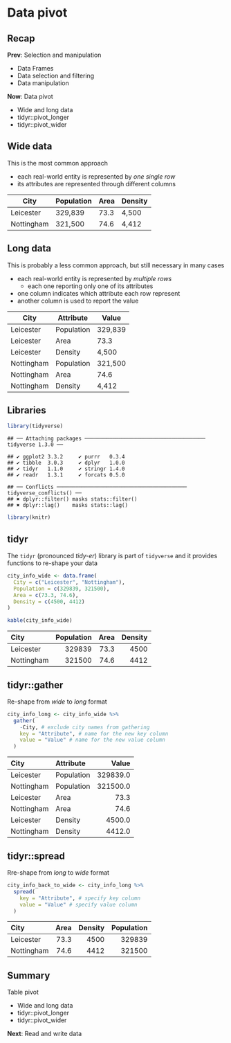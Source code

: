 



# Data pivot



## Recap

**Prev**: Selection and manipulation

- Data Frames
- Data selection and filtering
- Data manipulation

**Now**: Data pivot

- Wide and long data
- tidyr::pivot_longer
- tidyr::pivot_wider



## Wide data

This is the most common approach 

- each real-world entity is represented by *one single row*
- its attributes are represented through different columns

|City      |Population|Area|Density|
|----------|----------|----|-------|
|Leicester |   329,839|73.3|  4,500|
|Nottingham|   321,500|74.6|  4,412|



## Long data 

This is probably a less common approach, but still necessary in many cases

- each real-world entity is represented by *multiple rows*
    - each one reporting only one of its attributes
- one column indicates which attribute each row represent
- another column is used to report the value

|City      |Attribute |Value  |
|----------|----------|-------|
|Leicester |Population|329,839|
|Leicester |      Area|   73.3|
|Leicester |   Density|  4,500|
|Nottingham|Population|321,500|
|Nottingham|      Area|   74.6|
|Nottingham|   Density|  4,412|


## Libraries


```r
library(tidyverse)
```

```
## ── Attaching packages ─────────────────────────────────────── tidyverse 1.3.0 ──
```

```
## ✔ ggplot2 3.3.2     ✔ purrr   0.3.4
## ✔ tibble  3.0.3     ✔ dplyr   1.0.0
## ✔ tidyr   1.1.0     ✔ stringr 1.4.0
## ✔ readr   1.3.1     ✔ forcats 0.5.0
```

```
## ── Conflicts ────────────────────────────────────────── tidyverse_conflicts() ──
## ✖ dplyr::filter() masks stats::filter()
## ✖ dplyr::lag()    masks stats::lag()
```

```r
library(knitr)
```


## tidyr

The `tidyr` (pronounced *tidy-er*) library is part of `tidyverse` and it  provides functions to re-shape your data


```r
city_info_wide <- data.frame(
  City = c("Leicester", "Nottingham"),
  Population = c(329839, 321500),
  Area = c(73.3, 74.6),
  Density = c(4500, 4412)
)

kable(city_info_wide)
```



|City       | Population| Area| Density|
|:----------|----------:|----:|-------:|
|Leicester  |     329839| 73.3|    4500|
|Nottingham |     321500| 74.6|    4412|



## tidyr::gather

Re-shape from *wide* to *long* format


```r
city_info_long <- city_info_wide %>%
  gather(
    -City, # exclude city names from gathering
    key = "Attribute", # name for the new key column
    value = "Value" # name for the new value column
  )
```

|City       |Attribute  |    Value|
|:----------|:----------|--------:|
|Leicester  |Population | 329839.0|
|Nottingham |Population | 321500.0|
|Leicester  |Area       |     73.3|
|Nottingham |Area       |     74.6|
|Leicester  |Density    |   4500.0|
|Nottingham |Density    |   4412.0|



## tidyr::spread

Rre-shape from *long* to *wide* format


```r
city_info_back_to_wide <- city_info_long %>%
  spread(
    key = "Attribute", # specify key column
    value = "Value" # specify value column
  )
```

|City       | Area| Density| Population|
|:----------|----:|-------:|----------:|
|Leicester  | 73.3|    4500|     329839|
|Nottingham | 74.6|    4412|     321500|



## Summary

Table pivot

- Wide and long data
- tidyr::pivot_longer
- tidyr::pivot_wider

**Next**: Read and write data


